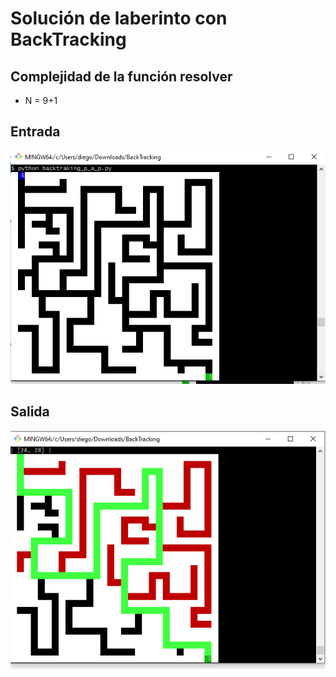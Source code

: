 # Solución de laberinto con BackTracking

## Complejidad de la función resolver
- N = 9+1
## Entrada
![Entrada](entrada.png)
## Salida
![Salida](salida.png)
